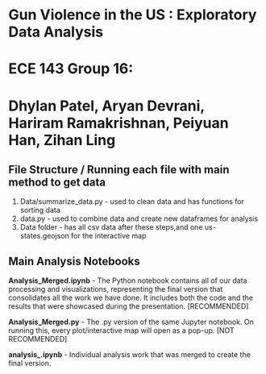 # Gun Violence in the US : Exploratory Data Analysis
# ECE 143 Group 16:
# Dhylan Patel, Aryan Devrani, Hariram Ramakrishnan, Peiyuan Han, Zihan Ling

## File Structure / Running each file with main method to get data
1. Data/summarize_data.py - used to clean data and has functions for sorting data
2. data.py - used to combine data and create new dataframes for analysis
3. Data folder - has all csv data after these steps,and one us-states.geojson for the interactive map

## Main Analysis Notebooks

**Analysis_Merged.ipynb** - The Python notebook contains all of our data processing and visualizations, representing the final version that consolidates all the work we have done. It includes both the code and the results that were showcased during the presentation. [RECOMMENDED]

**Analysis_Merged.py** - The .py version of the same Jupyter notebook. On running this, every plot/interactive map will open as a pop-up. [NOT RECOMMENDED]

**analysis_<NAME>.ipynb** - Individual analysis work that was merged to create the final version.

